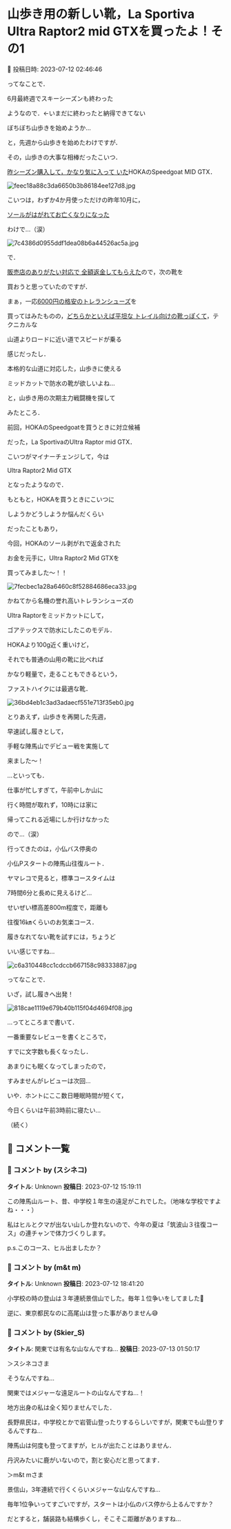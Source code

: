 # 山歩き用の新しい靴，La Sportiva Ultra Raptor2 mid GTXを買ったよ！その1

📅 投稿日時: 2023-07-12 02:46:46

ってなことで．


6月最終週でスキーシーズンも終わった


ようなので．←いまだに終わったと納得できてない


ぼちぼち山歩きを始めようか…


と，先週から山歩きを始めたわけですが．





その，山歩きの大事な相棒だったこいつ．


[昨シーズン購入して，かなり気に入って
いた](e8ed26550fe8244ab29595105f7fa0ea8.md)HOKAのSpeedgoat MID GTX．







![feec18a88c3da6650b3b86184ee127d8.jpg](images/feec18a88c3da6650b3b86184ee127d8.jpg)







こいつは，わずか4か月使っただけの昨年10月に，


[ソールがはがれてお亡くなりになった](e91cda3f43c16339f6913c78164bf7052.md)


わけで…（涙）




![7c4386d0955ddf1dea08b6a44526ac5a.jpg](images/7c4386d0955ddf1dea08b6a44526ac5a.jpg)







で．


[販売店のありがたい対応で
全額返金してもらえた](e6d8d0cbeb661cece1a838efadaa9fbfe.md)ので，次の靴を


買おうと思っていたのですが．





まぁ，一応[6000円の格安のトレランシューズ](e09ce4608981626e322bfedadbced1697.md)を


買ってはみたものの，[どちらかといえば平坦な
トレイル向けの靴っぽくて](ecb25856da7e6ee729ee2fefd2c4a167f.md)，テクニカルな


山道よりロードに近い道でスピードが乗る


感じだったし．


本格的な山道に対応した，山歩きに使える


ミッドカットで防水の靴が欲しいよね…


と，山歩き用の次期主力戦闘機を探して


みたところ．





前回，HOKAのSpeedgoatを買うときに対立候補


だった，La SportivaのUltra Raptor mid GTX．


こいつがマイナーチェンジして，今は


Ultra Raptor2 Mid GTX


となったようなので．





もともと，HOKAを買うときにこいつに


しようかどうしようか悩んだくらい


だったこともあり，


今回，HOKAのソール剥がれで返金された


お金を元手に，Ultra Raptor2 Mid GTXを


買ってみました～！！




![7fecbec1a28a6460c8f52884686eca33.jpg](images/7fecbec1a28a6460c8f52884686eca33.jpg)







かねてから名機の誉れ高いトレランシューズの


Ultra Raptorをミッドカットにして，


ゴアテックスで防水にしたこのモデル．


HOKAより100g近く重いけど，


それでも普通の山用の靴に比べれば


かなり軽量で，走ることもできるという，


ファストハイクには最適な靴．




![36bd4eb1c3ad3adaecf551e713f35eb0.jpg](images/36bd4eb1c3ad3adaecf551e713f35eb0.jpg)







とりあえず，山歩きを再開した先週，


早速試し履きとして，


手軽な陣馬山でデビュー戦を実施して


来ました～！





…といっても．


仕事が忙しすぎて，午前中しか山に


行く時間が取れず，10時には家に


帰ってこれる近場にしか行けなかった


ので…（涙）





行ってきたのは，小仏バス停奥の


小仏Pスタートの陣馬山往復ルート．


ヤマレコで見ると，標準コースタイムは


7時間6分と長めに見えるけど…


せいぜい標高差800m程度で，距離も


往復16㎞くらいのお気楽コース．





履きなれてない靴を試すには，ちょうど


いい感じですね…







![c6a310448cc1cdccb667158c98333887.jpg](images/c6a310448cc1cdccb667158c98333887.jpg)







ってなことで．


いざ，試し履きへ出発！




![818cae1119e679b40b115f04d4694f08.jpg](images/818cae1119e679b40b115f04d4694f08.jpg)







…ってところまで書いて．


一番重要なレビューを書くところで，


すでに文字数も長くなったし．


あまりにも眠くなってしまったので，


すみませんがレビューは次回…


いや．ホントにここ数日睡眠時間が短くて，


今日くらいは午前3時前に寝たい…





（続く）

## 💬 コメント一覧

### 💬 コメント by (スシネコ)
**タイトル**: Unknown
**投稿日**: 2023-07-12 15:19:11

この陣馬山ルート、昔、中学校１年生の遠足がこれでした。（地味な学校ですよね・・・）

私はヒルとクマが出ない山しか登れないので、今年の夏は「筑波山３往復コース」の連チャンで体力づくりします。

p.s.このコース、ヒル出ましたか？

### 💬 コメント by (m&t m)
**タイトル**: Unknown
**投稿日**: 2023-07-12 18:41:20

小学校の時の登山は３年連続景信山でした。毎年１位争いをしてました💨

逆に、東京都民なのに高尾山は登った事がありません😅

### 💬 コメント by (Skier_S)
**タイトル**: 関東では有名な山なんですね…
**投稿日**: 2023-07-13 01:50:17

＞スシネコさま

そうなんですね…

関東ではメジャーな遠足ルートの山なんですね…！

地方出身の私は全く知りませんでした．

長野県民は，中学校とかで岩菅山登ったりするらしいですが，関東でも山登りするんですね…

陣馬山は何度も登ってますが，ヒルが出たことはありません．

丹沢みたいに鹿がいないので，割と安心だと思ってます．



＞m&t mさま

景信山，3年連続で行くくらいメジャーな山なんですね…

毎年1位争いってすごいですが，スタートは小仏のバス停から上るんですか？

だとすると，舗装路も結構歩くし，そこそこ距離がありますね…

